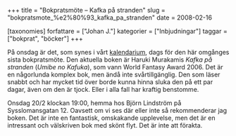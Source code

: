 +++
title = "Bokpratsmöte – Kafka på stranden"
slug = "bokpratsmote_%e2%80%93_kafka_pa_stranden"
date = 2008-02-16

[taxonomies]
forfattare = ["Johan J."]
kategorier = ["Inbjudningar"]
taggar = ["bokprat", "böcker"]
+++

På onsdag är det, som synes i vårt [kalendarium](kalender), dags för den här omgånges sista bokpratsmöte. Den aktuella boken är Haruki Murakamis <i>Kafka på stranden</i> (<i>Umibe no Kafuka</i>), som vann World Fantasy Award 2006. Det är en någorlunda komplex bok, men ändå inte svårtillgänglig. Den som läser snabbt och har mycket tid över borde kunna hinna sluka den på ett par dagar, även om den är tjock. Eller i alla fall har kraftig benstomme.

Onsdag 20/2 klockan 19:00, hemma hos Björn Lindström på Sysslomansgatan 12. Oavsett om vi ses där eller inte så rekommenderar jag boken. Det är inte en fantastisk, omskakande upplevelse, men det är en intressant och välskriven bok med skönt flyt. Det är inte att förakta.
